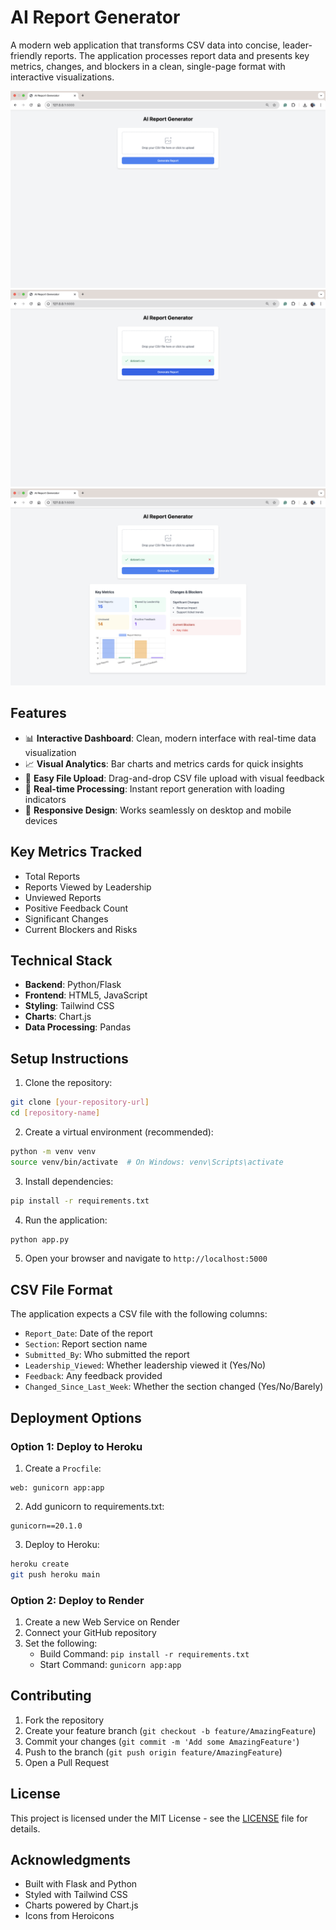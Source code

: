 # AI Report Generator

A modern web application that transforms CSV data into concise, leader-friendly reports. The application processes report data and presents key metrics, changes, and blockers in a clean, single-page format with interactive visualizations.

![Report Generator Screenshot](screenshot1.png)
![Report Generator Screenshot 2](screenshot2.png)
![Report Generator Screenshot 3](screenshot3.png)

## Features

- 📊 **Interactive Dashboard**: Clean, modern interface with real-time data visualization
- 📈 **Visual Analytics**: Bar charts and metrics cards for quick insights
- 📁 **Easy File Upload**: Drag-and-drop CSV file upload with visual feedback
- 🔄 **Real-time Processing**: Instant report generation with loading indicators
- 📱 **Responsive Design**: Works seamlessly on desktop and mobile devices

## Key Metrics Tracked

- Total Reports
- Reports Viewed by Leadership
- Unviewed Reports
- Positive Feedback Count
- Significant Changes
- Current Blockers and Risks

## Technical Stack

- **Backend**: Python/Flask
- **Frontend**: HTML5, JavaScript
- **Styling**: Tailwind CSS
- **Charts**: Chart.js
- **Data Processing**: Pandas

## Setup Instructions

1. Clone the repository:
```bash
git clone [your-repository-url]
cd [repository-name]
```

2. Create a virtual environment (recommended):
```bash
python -m venv venv
source venv/bin/activate  # On Windows: venv\Scripts\activate
```

3. Install dependencies:
```bash
pip install -r requirements.txt
```

4. Run the application:
```bash
python app.py
```

5. Open your browser and navigate to `http://localhost:5000`

## CSV File Format

The application expects a CSV file with the following columns:
- `Report_Date`: Date of the report
- `Section`: Report section name
- `Submitted_By`: Who submitted the report
- `Leadership_Viewed`: Whether leadership viewed it (Yes/No)
- `Feedback`: Any feedback provided
- `Changed_Since_Last_Week`: Whether the section changed (Yes/No/Barely)

## Deployment Options

### Option 1: Deploy to Heroku

1. Create a `Procfile`:
```
web: gunicorn app:app
```

2. Add gunicorn to requirements.txt:
```
gunicorn==20.1.0
```

3. Deploy to Heroku:
```bash
heroku create
git push heroku main
```

### Option 2: Deploy to Render

1. Create a new Web Service on Render
2. Connect your GitHub repository
3. Set the following:
   - Build Command: `pip install -r requirements.txt`
   - Start Command: `gunicorn app:app`

## Contributing

1. Fork the repository
2. Create your feature branch (`git checkout -b feature/AmazingFeature`)
3. Commit your changes (`git commit -m 'Add some AmazingFeature'`)
4. Push to the branch (`git push origin feature/AmazingFeature`)
5. Open a Pull Request

## License

This project is licensed under the MIT License - see the [LICENSE](LICENSE) file for details.

## Acknowledgments

- Built with Flask and Python
- Styled with Tailwind CSS
- Charts powered by Chart.js
- Icons from Heroicons 